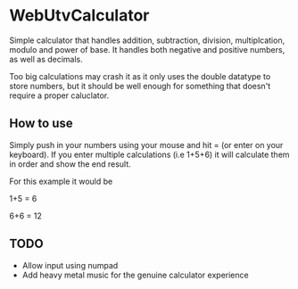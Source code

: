 # WebUtvCalculator

Simple calculator that handles addition, subtraction, division, multiplcation, modulo and power of base.
It handles both negative and positive numbers, as well as decimals.

Too big calculations may crash it as it only uses the double datatype to store numbers, but it should be well enough for something that doesn't require a proper caluclator.

## How to use
Simply push in your numbers using your mouse and hit = (or enter on your keyboard).
If you enter multiple calculations (i.e 1+5+6) it will calculate them in order and show the end result.

For this example it would be 

1+5 = 6

6+6 = 12

## TODO
- Allow input using numpad
- Add heavy metal music for the genuine calculator experience
